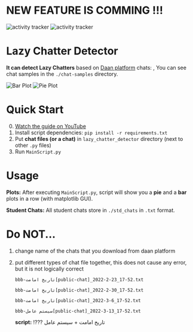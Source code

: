 
# NEW FEATURE IS COMMING !!!
![activity tracker](https://s22.picofile.com/file/8448316718/activity.png)
![activity tracker](https://s23.picofile.com/file/8448317118/activity.png)
                     

# Lazy Chatter Detector
**It can detect Lazy Chatters** 
based on [Daan platform](https://daan.ir/) chats:  , You can see chat samples in the `./chat-samples` directory.

![Bar Plot](https://s22.picofile.com/file/8447995900/tebar.png)
![Pie Plot](https://s23.picofile.com/file/8447995918/tepie.png)

# Quick Start
0. [Watch the guide on YouTube](https://youtu.be/pPJ-NBAdNGA)
1. Install script dependencies: `pip install -r requirements.txt`
2. Put **chat files (or a chat)** in `lazy_chatter_detector` directory (next to other `.py` files)
3. Run `MainScript.py`

# Usage

**Plots:** After executing `MainScript.py`, script will show you a **pie** and a **bar** plots in a row (with matplotlib GUI).

**Student Chats:** All student chats store in `./std_chats` in `.txt` format.

# Do NOT...

1. change name of the chats that you download from daan platform
2. put different types of chat file together, this does not cause any error, but it is not logically correct

   `bbb-تاریخ امامت[public-chat]_2022-2-23_17-52.txt`

   `bbb-تاریخ امامت[public-chat]_2022-2-30_17-52.txt`

   `bbb-تاریخ امامت[public-chat]_2022-3-6_17-52.txt`

   `bbb-سیستم عامل[public-chat]_2022-3-13_17-52.txt`

   **script:** !??? تاریخ امامت + سیستم عامل
